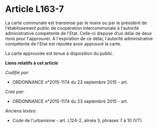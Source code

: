 # Article L163-7

La carte communale est transmise par le maire ou par le président de l'établissement public de coopération intercommunale à
l'autorité administrative compétente de l'Etat. Celle-ci dispose d'un délai de deux mois pour l'approuver. A l'expiration de
ce délai, l'autorité administrative compétente de l'Etat est réputée avoir approuvé la carte.

La carte approuvée est tenue à disposition du public.

**Liens relatifs à cet article**

_Codifié par_:

  - ORDONNANCE n°2015-1174 du 23 septembre 2015 - art.

_Créé par_:

  - ORDONNANCE n°2015-1174 du 23 septembre 2015 - art.

_Anciens textes_:

  - Code de l'urbanisme - art. L124-2, alinéa 3, phrases 7 à 10  (VT)
